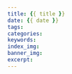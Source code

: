 ```yaml
---
title: {{ title }}
date: {{ date }}
tags:
categories:
keywords:
index_img:
banner_img:
excerpt:
---
```

